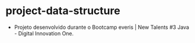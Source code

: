 # project-data-structure

* Projeto desenvolvido durante o Bootcamp everis | New Talents #3 Java - Digital Innovation One.
